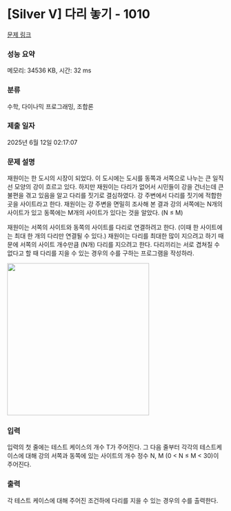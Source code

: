 # [Silver V] 다리 놓기 - 1010 

[문제 링크](https://www.acmicpc.net/problem/1010) 

### 성능 요약

메모리: 34536 KB, 시간: 32 ms

### 분류

수학, 다이나믹 프로그래밍, 조합론

### 제출 일자

2025년 6월 12일 02:17:07

### 문제 설명

<p>재원이는 한 도시의 시장이 되었다. 이 도시에는 도시를 동쪽과 서쪽으로 나누는 큰 일직선 모양의 강이 흐르고 있다. 하지만 재원이는 다리가 없어서 시민들이 강을 건너는데 큰 불편을 겪고 있음을 알고 다리를 짓기로 결심하였다. 강 주변에서 다리를 짓기에 적합한 곳을 사이트라고 한다. 재원이는 강 주변을 면밀히 조사해 본 결과 강의 서쪽에는 N개의 사이트가 있고 동쪽에는 M개의 사이트가 있다는 것을 알았다. (N ≤ M)</p>

<p>재원이는 서쪽의 사이트와 동쪽의 사이트를 다리로 연결하려고 한다. (이때 한 사이트에는 최대 한 개의 다리만 연결될 수 있다.) 재원이는 다리를 최대한 많이 지으려고 하기 때문에 서쪽의 사이트 개수만큼 (N개) 다리를 지으려고 한다. 다리끼리는 서로 겹쳐질 수 없다고 할 때 다리를 지을 수 있는 경우의 수를 구하는 프로그램을 작성하라.</p>

<p><img alt="" src="https://www.acmicpc.net/upload/201003/pic1.JPG" style="height:353px; width:329px"></p>

### 입력 

 <p>입력의 첫 줄에는 테스트 케이스의 개수 T가 주어진다. 그 다음 줄부터 각각의 테스트케이스에 대해 강의 서쪽과 동쪽에 있는 사이트의 개수 정수 N, M (0 < N ≤ M < 30)이 주어진다.</p>

### 출력 

 <p>각 테스트 케이스에 대해 주어진 조건하에 다리를 지을 수 있는 경우의 수를 출력한다.</p>


